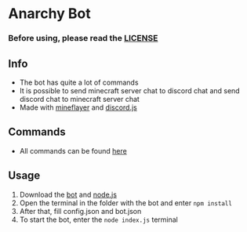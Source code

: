 # Anarchy Bot

### Before using, please read the [LICENSE](https://github.com/ya-ilya/anarchy-bot/blob/master/LICENSE)

## Info
- The bot has quite a lot of commands
- It is possible to send minecraft server chat to discord chat and send discord chat to minecraft server chat
- Made with [mineflayer](https://github.com/PrismarineJS/mineflayer) and [discord.js](https://discord.js.org/#/)
## Commands
- All commands can be found [here](ya-ilya.github.io/anarchybot/info)
## Usage
1. Download the [bot](https://github.com/ya-ilya/anarchy-bot/archive/master.zip) and [node.js](https://nodejs.org/)
2. Open the terminal in the folder with the bot and enter `npm install`
3. After that, fill config.json and bot.json
4. To start the bot, enter the `node index.js` terminal
